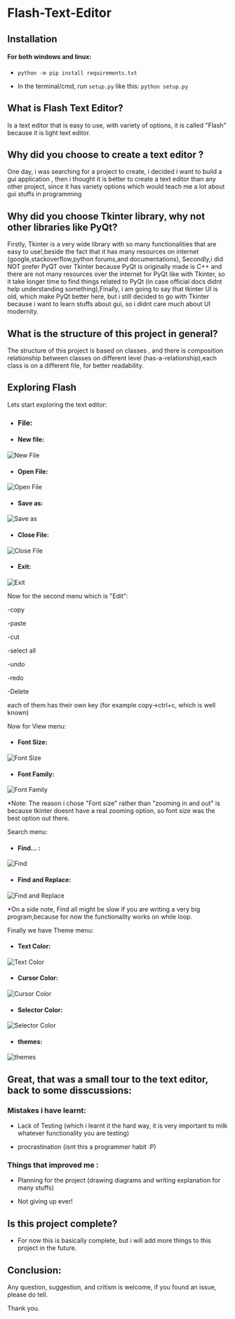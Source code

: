 # Flash-Text-Editor

## Installation

#### For both windows and linux:

- ``python -m pip install requirements.txt``

- In the terminal/cmd, run ``setup.py`` like this: ``python setup.py``



## What is Flash Text Editor?
Is a text editor that is easy to use, with variety of options, it is called "Flash" because it is light text editor.

## Why did you choose to create a text editor ?
One day, i was searching for a project to create, i decided i want to build a gui application , then i thought it is better to create a text editor than any other project, since it has variety options which would teach me a lot about gui stuffs in programming
## Why did you choose Tkinter library, why not other libraries like PyQt?
Firstly, Tkinter is a very wide library with so many functionalities that are easy to use!,beside the fact that it has many resources on internet (google,stackoverflow,python forums,and documentations), Secondly,i did NOT prefer PyQT over Tkinter because PyQt is originally made is C++ and there are not many resources over the internet for PyQt like with Tkinter, so it take longer time to find things related to PyQt (in case official docs didnt help understanding something),Finally, i am going to say that tkinter UI is old, which make PyQt better here, but i still decided to go with Tkinter because i want to learn stuffs about gui, so i didnt care much about UI modernity.

## What is the structure of this project in general?
The structure of this project is based on classes , and there is composition relationship between classes on different level (has-a-relationship),each class is on a different file, for better readability.

## Exploring Flash
Lets start exploring the text editor:
- ### File:
- #### New file:

![New File](https://github.com/ghazigamer/Flash-Text-Editor/blob/master/gifs/newfile.gif)

- #### Open File:

![Open File](https://github.com/ghazigamer/Flash-Text-Editor/blob/master/gifs/openfile.gif)

- #### Save as:

![Save as](https://github.com/ghazigamer/Flash-Text-Editor/blob/master/gifs/saveas.gif)


- #### Close File:

![Close File](https://github.com/ghazigamer/Flash-Text-Editor/blob/master/gifs/closefile.gif)

- #### Exit:

![Exit](https://github.com/ghazigamer/Flash-Text-Editor/blob/master/gifs/exit.gif)


Now for the second menu which is "Edit":


-copy

-paste

-cut

-select all

-undo

-redo

-Delete

each of them has their own key (for example copy->ctrl+c, which is well known)


Now for View menu:

- #### Font Size:

![Font Size](https://github.com/ghazigamer/Flash-Text-Editor/blob/master/gifs/font%20size.gif)

- #### Font Family:

![Font Family](https://github.com/ghazigamer/Flash-Text-Editor/blob/master/gifs/font%20family.gif)


*Note: The reason i chose "Font size" rather than "zooming in and out" is because tkinter doesnt have a real zooming option, so font size was the best option out there.


Search menu:

- #### Find... :

![Find](https://github.com/ghazigamer/Flash-Text-Editor/blob/master/gifs/find.gif)


- #### Find and Replace:

![Find and Replace](https://github.com/ghazigamer/Flash-Text-Editor/blob/master/gifs/find%20and%20replace.gif)


*On a side note, Find all might be slow if you are writing a very big program,because for now the functionality works on while loop.

Finally we have Theme menu:
- #### Text Color:

![Text Color](https://github.com/ghazigamer/Flash-Text-Editor/blob/master/gifs/textcolor.gif)


- #### Cursor Color:

![Cursor Color](https://github.com/ghazigamer/Flash-Text-Editor/blob/master/gifs/Cursor.gif)


- #### Selector Color:

![Selector Color](https://github.com/ghazigamer/Flash-Text-Editor/blob/master/gifs/Selector.gif)


- #### themes:

![themes](https://github.com/ghazigamer/Flash-Text-Editor/blob/master/gifs/Themes.gif)



## Great, that was a small tour to the text editor, back to some disscussions:
### Mistakes i have learnt:

- Lack of Testing (which i learnt it the hard way, it is very important to milk whatever functionality you are testing)

- procrastination (isnt this a programmer habit :P)

### Things that improved me :

- Planning for the project (drawing diagrams and writing explanation for many stuffs)

- Not giving up ever!


## Is this project complete?

- For now this is basically complete, but i will add more things to this project in the future.


## Conclusion:
Any question, suggestion, and critism is welcome, if you found an issue, please do tell.




Thank you.
